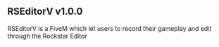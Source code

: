 ## RSEditorV v1.0.0

RSEditorV is a FiveM which let users to record their gameplay and edit through the Rockstar Editor
